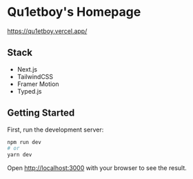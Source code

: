 # Qu1etboy's Homepage
https://qu1etboy.vercel.app/
## Stack
- Next.js
- TailwindCSS
- Framer Motion
- Typed.js 

## Getting Started

First, run the development server:

```bash
npm run dev
# or
yarn dev
```

Open [http://localhost:3000](http://localhost:3000) with your browser to see the result.